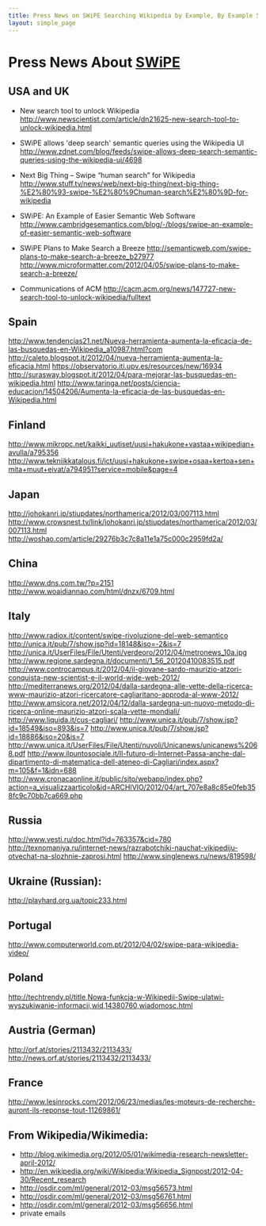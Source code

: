 ```yaml
---
title: Press News on SWiPE Searching Wikipedia by Example, By Example Structured Queries, BESt Query
layout: simple_page
---
```


# Press News About [SWiPE](/projects/swipe)

## USA and UK
* New search tool to unlock Wikipedia
http://www.newscientist.com/article/dn21625-new-search-tool-to-unlock-wikipedia.html

* SWiPE allows 'deep search' semantic queries using the Wikipedia UI
http://www.zdnet.com/blog/feeds/swipe-allows-deep-search-semantic-queries-using-the-wikipedia-ui/4698

* Next Big Thing – Swipe “human search” for Wikipedia
http://www.stuff.tv/news/web/next-big-thing/next-big-thing-%E2%80%93-swipe-%E2%80%9Chuman-search%E2%80%9D-for-wikipedia

* SWiPE: An Example of Easier Semantic Web Software
http://www.cambridgesemantics.com/blog/-/blogs/swipe-an-example-of-easier-semantic-web-software

* SWiPE Plans to Make Search a Breeze
http://semanticweb.com/swipe-plans-to-make-search-a-breeze_b27977
http://www.microformatter.com/2012/04/05/swipe-plans-to-make-search-a-breeze/

* Communications of ACM
http://cacm.acm.org/news/147727-new-search-tool-to-unlock-wikipedia/fulltext


## Spain
http://www.tendencias21.net/Nueva-herramienta-aumenta-la-eficacia-de-las-busquedas-en-Wikipedia_a10987.html?com
http://caleto.blogspot.it/2012/04/nueva-herramienta-aumenta-la-eficacia.html
https://observatorio.iti.upv.es/resources/new/16934
http://surasway.blogspot.it/2012/04/para-mejorar-las-busquedas-en-wikipedia.html
http://www.taringa.net/posts/ciencia-educacion/14504206/Aumenta-la-eficacia-de-las-busquedas-en-Wikipedia.html

## Finland
http://www.mikropc.net/kaikki_uutiset/uusi+hakukone+vastaa+wikipedian+avulla/a795356
http://www.tekniikkatalous.fi/ict/uusi+hakukone+swipe+osaa+kertoa+sen+mita+muut+eivat/a794951?service=mobile&page=4

## Japan
http://johokanri.jp/stiupdates/northamerica/2012/03/007113.html
http://www.crowsnest.tv/link/johokanri.jp/stiupdates/northamerica/2012/03/007113.html
http://woshao.com/article/29276b3c7c8a11e1a75c000c2959fd2a/

## China
http://www.dns.com.tw/?p=2151
http://www.woaidiannao.com/html/dnzx/6709.html

## Italy
http://www.radiox.it/content/swipe-rivoluzione-del-web-semantico
http://unica.it/pub/7/show.jsp?id=18148&iso=-2&is=7
http://unica.it/UserFiles/File/Utenti/verdeoro/2012/04/metronews_10a.jpg
http://www.regione.sardegna.it/documenti/1_56_20120410083515.pdf
http://www.controcampus.it/2012/04/il-giovane-sardo-maurizio-atzori-conquista-new-scientist-e-il-world-wide-web-2012/
http://mediterranews.org/2012/04/dalla-sardegna-alle-vette-della-ricerca-www-maurizio-atzori-ricercatore-cagliaritano-approda-al-www-2012/
http://www.amsicora.net/2012/04/12/dalla-sardegna-un-nuovo-metodo-di-ricerca-online-maurizio-atzori-scala-vette-mondiali/
http://www.liquida.it/cus-cagliari/
http://www.unica.it/pub/7/show.jsp?id=18549&iso=893&is=7
http://www.unica.it/pub/7/show.jsp?id=18886&iso=20&is=7
http://www.unica.it/UserFiles/File/Utenti/nuvoli/Unicanews/unicanews%2068.pdf
http://www.ilpuntosociale.it/Il-futuro-di-Internet-Passa-anche-dal-dipartimento-di-matematica-dell-ateneo-di-Cagliari/index.aspx?m=105&f=1&idn=688
http://www.cronacaonline.it/public/sito/webapp/index.php?action=a_visualizzaarticolo&id=ARCHIVIO/2012/04/art_707e8a8c85e0feb358fc9c70bb7ca669.php

## Russia
http://www.vesti.ru/doc.html?id=763357&cid=780
http://texnomaniya.ru/internet-news/razrabotchiki-nauchat-vikipediju-otvechat-na-slozhnie-zaprosi.html
http://www.singlenews.ru/news/819598/

## Ukraine (Russian):
http://playhard.org.ua/topic233.html

## Portugal
http://www.computerworld.com.pt/2012/04/02/swipe-para-wikipedia-video/

## Poland
http://techtrendy.pl/title,Nowa-funkcja-w-Wikipedii-Swipe-ulatwi-wyszukiwanie-informacji,wid,14380760,wiadomosc.html

## Austria (German)
http://orf.at/stories/2113432/2113433/
http://news.orf.at/stories/2113432/2113433/

## France
http://www.lesinrocks.com/2012/06/23/medias/les-moteurs-de-recherche-auront-ils-reponse-tout-11269861/


## From Wikipedia/Wikimedia:
 - http://blog.wikimedia.org/2012/05/01/wikimedia-research-newsletter-april-2012/
 - http://en.wikipedia.org/wiki/Wikipedia:Wikipedia_Signpost/2012-04-30/Recent_research
 - http://osdir.com/ml/general/2012-03/msg56573.html
 - http://osdir.com/ml/general/2012-03/msg56761.html
 - http://osdir.com/ml/general/2012-03/msg56656.html
 - private emails

